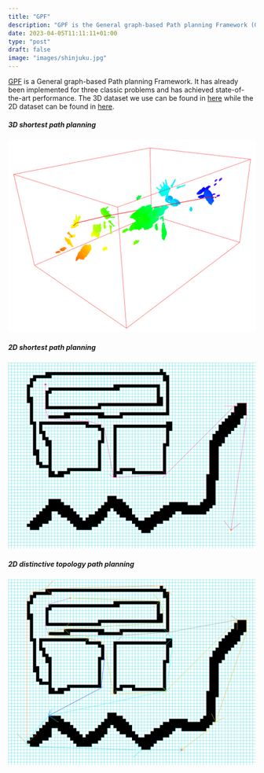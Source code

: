 ```yaml
---
title: "GPF"
description: "GPF is the General graph-based Path planning Framework (GPF). It has already been implemented for three classic problems and has achieved state-of-the-art (SOTA) performance."
date: 2023-04-05T11:11:11+01:00
type: "post"
draft: false
image: "images/shinjuku.jpg"
---
```


[GPF](free-nav.zip) is a General graph-based Path planning Framework. It has already been implemented for three classic problems and has achieved state-of-the-art performance. The 3D dataset we use can be found in [here](https://movingai.com/benchmarks/voxels.html) while the 2D dataset can be found in [here](https://www.movingai.com/benchmarks/grids.html).

##### 3D shortest path planning
![alt 属性文本](images/voxel_GPF.png "3D shortest path planning")

##### 2D shortest path planning
![alt 属性文本](images/grid_GPF.png "2D shortest path planning")

##### 2D distinctive topology path planning
![alt 属性文本](images/distinctive_topology_GPF.png "2D distinctive topology path planning")